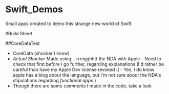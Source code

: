 Swift_Demos
===========

Small apps created to demo this strange new world of Swift

#Build Sheet

##CoreDataTest
* CoreData (shocker I know)
* _Actual Shocker_ Made using... rrriigghhtt the NDA with Apple - Need to check that first before I go further, regarding explanations (I'd rather be careful than have my Apple Dev license revoked :] - Yes, I do know apple has a blog about the language, but I'm not sure about the NDA's stipulations regarding _functional apps_ )
* Though there are some _comments_ I made in the code, take a look
